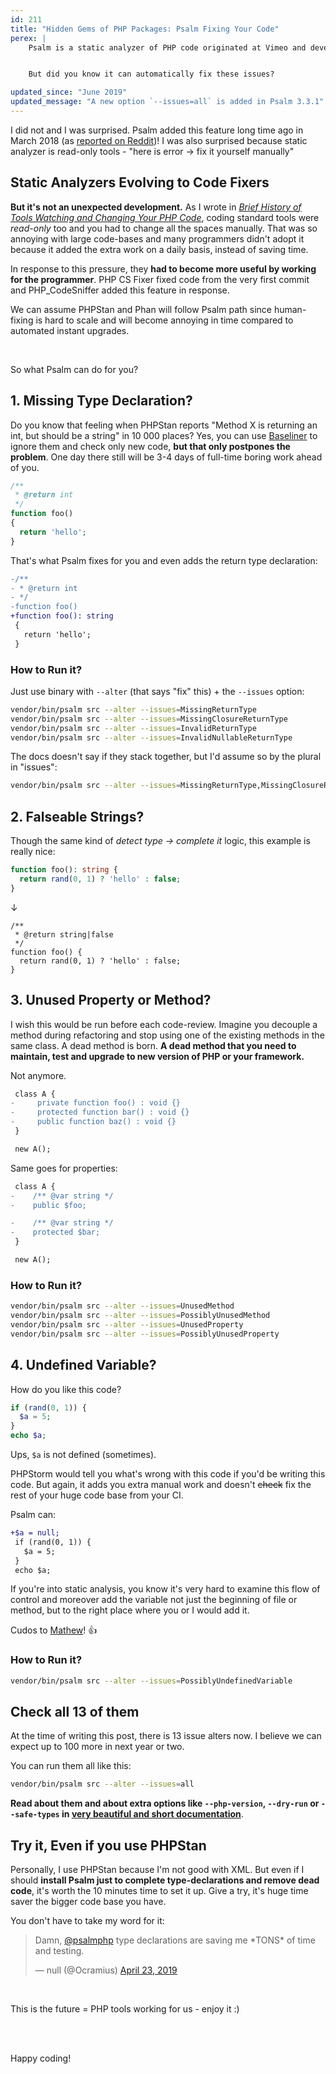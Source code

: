 ```yaml
---
id: 211
title: "Hidden Gems of PHP Packages: Psalm Fixing Your Code"
perex: |
    Psalm is a static analyzer of PHP code originated at Vimeo and developed by [Muglug](https://github.com/muglug). It can analyze your code for incorrect type declarations or unused code.


    But did you know it can automatically fix these issues?

updated_since: "June 2019"
updated_message: "A new option `--issues=all` is added in Psalm 3.3.1"
---
```


I did not and I was surprised. Psalm added this feature long time ago in March 2018 (as [reported on Reddit](https://www.reddit.com/r/PHP/comments/84xrgy/fixing_code_that_aint_broken_vimeo_engineering))! I was also surprised because static analyzer is read-only tools - "here is error → fix it yourself manually"

## Static Analyzers Evolving to Code Fixers

**But it's not an unexpected development.** As I wrote in *[Brief History of Tools Watching and Changing Your PHP Code](/blog/2018/10/22/brief-history-of-tools-watching-and-changing-your-php-code/)*, coding standard tools were *read-only* too and you had to change all the spaces manually. That was so annoying with large code-bases and many programmers didn't adopt it because it added the extra work on a daily basis, instead of saving time.

In response to this pressure, they **had to become more useful by working for the programmer**. PHP CS Fixer fixed code from the very first commit and PHP_CodeSniffer added this feature in response.

We can assume PHPStan and Phan will follow Psalm path since human-fixing is hard to scale and will become annoying in time compared to automated instant upgrades.

<br>

So what Psalm can do for you?

## 1. Missing Type Declaration?

Do you know that feeling when PHPStan reports "Method X is returning an int, but should be a string" in 10 000 places? Yes, you can use [Baseliner](/blog/2019/04/22/hidden-gems-of-php-packages-srab/) to ignore them and check only new code, **but that only postpones the problem**. One day there still will be 3-4 days of full-time boring work ahead of you.

```php
/**
 * @return int
 */
function foo()
{
  return 'hello';
}
```

That's what Psalm fixes for you and even adds the return type declaration:

```diff
-/**
- * @return int
- */
-function foo()
+function foo(): string
 {
   return 'hello';
 }
```

### How to Run it?

Just use binary with `--alter` (that says "fix" this) + the `--issues` option:

```bash
vendor/bin/psalm src --alter --issues=MissingReturnType
vendor/bin/psalm src --alter --issues=MissingClosureReturnType
vendor/bin/psalm src --alter --issues=InvalidReturnType
vendor/bin/psalm src --alter --issues=InvalidNullableReturnType
```

The docs doesn't say if they stack together, but I'd assume so by the plural in "issues":

```bash
vendor/bin/psalm src --alter --issues=MissingReturnType,MissingClosureReturnType,InvalidReturnType,InvalidNullableReturnType
```

## 2. Falseable Strings?

Though the same kind of *detect type → complete it* logic, this example is really nice:

```php
function foo(): string {
  return rand(0, 1) ? 'hello' : false;
}
```

↓

```
/**
 * @return string|false
 */
function foo() {
  return rand(0, 1) ? 'hello' : false;
}
```

## 3. Unused Property or Method?

I wish this would be run before each code-review. Imagine you decouple a method during refactoring and stop using one of the existing methods in the same class. A dead method is born. **A dead method that you need to maintain, test and upgrade to new version of PHP or your framework.**

Not anymore.

```diff
 class A {
-     private function foo() : void {}
-     protected function bar() : void {}
-     public function baz() : void {}
 }

 new A();
```

Same goes for properties:

```diff
 class A {
-    /** @var string */
-    public $foo;

-    /** @var string */
-    protected $bar;
 }

 new A();
```

### How to Run it?

```bash
vendor/bin/psalm src --alter --issues=UnusedMethod
vendor/bin/psalm src --alter --issues=PossiblyUnusedMethod
vendor/bin/psalm src --alter --issues=UnusedProperty
vendor/bin/psalm src --alter --issues=PossiblyUnusedProperty
```

## 4. Undefined Variable?

How do you like this code?

```php
if (rand(0, 1)) {
  $a = 5;
}
echo $a;
```

Ups, `$a` is not defined (sometimes).

PHPStorm would tell you what's wrong with this code if you'd be writing this code. But again, it adds you extra manual work and doesn't ~~check~~ fix the rest of your huge code base from your CI.

Psalm can:

```diff
+$a = null;
 if (rand(0, 1)) {
   $a = 5;
 }
 echo $a;
```

If you're into static analysis, you know it's very hard to examine this flow of control and moreover add the variable not just the beginning of file or method, but to the right place where you or I would add it.

Cudos to [Mathew](https://github.com/muglug)! 👍

### How to Run it?

```bash
vendor/bin/psalm src --alter --issues=PossiblyUndefinedVariable
```

## Check all 13 of them

At the time of writing this post, there is 13 issue alters now. I believe we can expect up to 100 more in next year or two.

You can run them all like this:

```bash
vendor/bin/psalm src --alter --issues=all
```

**Read about them and about extra options like `--php-version`, `--dry-run` or `--safe-types` in [very beautiful and short documentation](https://psalm.dev/docs/fixing_code)**.

## Try it, Even if you use PHPStan

Personally, I use PHPStan because I'm not good with XML. But even if I should **install Psalm just to complete type-declarations and remove dead code**, it's worth the 10 minutes time to set it up. Give a try, it's huge time saver the bigger code base you have.

You don't have to take my word for it:

<blockquote class="twitter-tweet mt-5 mb-5" data-lang="en"><p lang="en" dir="ltr">Damn, <a href="https://twitter.com/psalmphp?ref_src=twsrc%5Etfw">@psalmphp</a> type declarations are saving me *TONS* of time and testing.</p>&mdash; null (@Ocramius) <a href="https://twitter.com/Ocramius/status/1120797947921350656?ref_src=twsrc%5Etfw">April 23, 2019</a></blockquote>
<script async src="https://platform.twitter.com/widgets.js" charset="utf-8"></script>

<br>

This is the future = PHP tools working for us - enjoy it :)

<br><br>

Happy coding!
